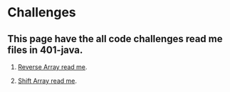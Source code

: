 # Challenges
## This page have the  all code challenges read me files in 401-java. 

1. [Reverse Array read me](/ArrayReverse/README.md).

2. [Shift Array read me](/ArrayShift/README.md).